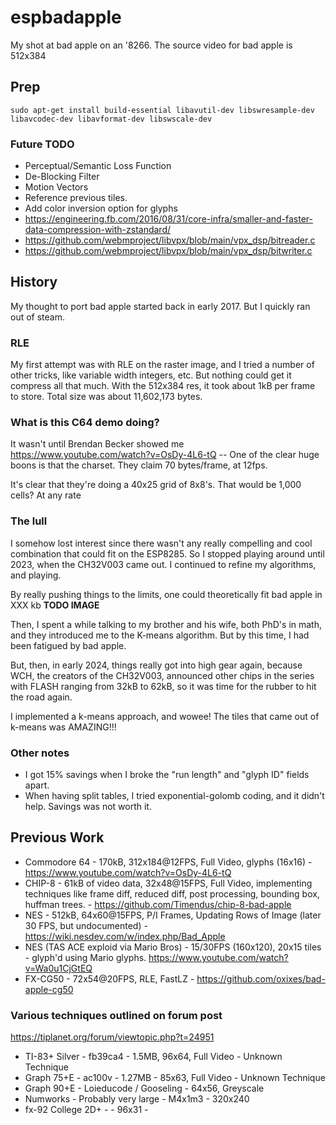 # espbadapple
My shot at bad apple on an '8266.  The source video for bad apple is 512x384


## Prep

```
sudo apt-get install build-essential libavutil-dev libswresample-dev libavcodec-dev libavformat-dev libswscale-dev
```

### Future TODO
 * Perceptual/Semantic Loss Function
 * De-Blocking Filter
 * Motion Vectors
 * Reference previous tiles.
 * Add color inversion option for glyphs
 * https://engineering.fb.com/2016/08/31/core-infra/smaller-and-faster-data-compression-with-zstandard/
 * https://github.com/webmproject/libvpx/blob/main/vpx_dsp/bitreader.c
 * https://github.com/webmproject/libvpx/blob/main/vpx_dsp/bitwriter.c

## History

My thought to port bad apple started back in early 2017.  But I quickly ran out of steam.

### RLE

My first attempt was with RLE on the raster image, and I tried a number of other tricks, like variable width integers, etc.  But nothing could get it compress all that much.  With the 512x384 res, it took about 1kB per frame to store.  Total size was about 11,602,173 bytes.

### What is this C64 demo doing?

It wasn't until Brendan Becker showed me https://www.youtube.com/watch?v=OsDy-4L6-tQ -- One of the clear huge boons is that the charset.  They claim 70 bytes/frame, at 12fps.

It's clear that they're doing a 40x25 grid of 8x8's.  That would be 1,000 cells? At any rate

### The lull

I somehow lost interest since there wasn't any really compelling and cool combination that could fit on the ESP8285.  So I stopped playing around until 2023, when the CH32V003 came out.  I continued to refine my algorithms, and playing.

By really pushing things to the limits, one could theoretically fit bad apple in XXX kb **TODO IMAGE**

Then, I spent a while talking to my brother and his wife, both PhD's in math, and they introduced me to the K-means algorithm.  But by this time, I had been fatigued by bad apple.

But, then, in early 2024, things really got into high gear again, because WCH, the creators of the CH32V003, announced other chips in the series with FLASH ranging from 32kB to 62kB, so it was time for the rubber to hit the road again.

I implemented a k-means approach, and wowee! The tiles that came out of k-means was AMAZING!!!

### Other notes
 * I got 15% savings when I broke the "run length" and "glyph ID" fields apart.
 * When having split tables, I tried exponential-golomb coding, and it didn't help.  Savings was not worth it.

## Previous Work
 * Commodore 64 - 170kB, 312x184@12FPS, Full Video, glyphs (16x16) -  https://www.youtube.com/watch?v=OsDy-4L6-tQ
 * CHIP-8 - 61kB of video data, 32x48@15FPS, Full Video, implementing techniques like frame diff, reduced diff, post processing, bounding box, huffman trees. - https://github.com/Timendus/chip-8-bad-apple
 * NES - 512kB, 64x60@15FPS, P/I Frames, Updating Rows of Image (later 30 FPS, but undocumented)  - https://wiki.nesdev.com/w/index.php/Bad_Apple
 * NES (TAS ACE exploid via Mario Bros) - 15/30FPS (160x120), 20x15 tiles - glyph'd using Mario glyphs. https://www.youtube.com/watch?v=Wa0u1CjGtEQ
 * FX-CG50 - 72x54@20FPS, RLE, FastLZ - https://github.com/oxixes/bad-apple-cg50

### Various techniques outlined on forum post

https://tiplanet.org/forum/viewtopic.php?t=24951

 * TI-83+ Silver - fb39ca4 - 1.5MB, 96x64, Full Video - Unknown Technique
 * Graph 75+E - ac100v - 1.27MB - 85x63, Full Video - Unknown Technique
 * Graph 90+E - Loieducode / Gooseling - 64x56, Greyscale
 * Numworks - Probably very large - M4x1m3 - 320x240
 * fx-92 College 2D+ - - 96x31 - 
 
